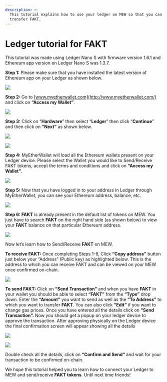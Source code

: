 ```yaml
---
description: >-
  This tutorial explains how to use your ledger on MEW so that you can vie and
  transfer FAKT.
---
```


# Ledger tutorial for FAKT

This tutorial was made using Ledger Nano S with firmware version 1.6.1 and Ethereum app version on Ledger Nano S was 1.3.7.

**Step 1:** Please make sure that you have installed the latest version of Ethereum app on your Ledger as shown below.

![](../.gitbook/assets/1%20%281%29.png)

**Step 2:** Go to [www.myetherwallet.com](http://www.myetherwallet.com/) and click on **“Access my Wallet”**.

![](../.gitbook/assets/2%20%281%29.png)

**Step 3:** Click on “**Hardware**” then select “**Ledger**” then click “**Continue**” and then click on **“Next”** as shown below.

![](../.gitbook/assets/3%20%282%29.png)

![](../.gitbook/assets/4%20%284%29.png)

**Step 4:** MyEtherWallet will load all the Ethereum wallets present on your Ledger device. Please select the Wallet you would like to Send/Receive FAKT tokens, accept the terms and conditions and click on **“Access my Wallet”.**

![](../.gitbook/assets/5.png)

**Step 5:** Now that you have logged in to your address in Ledger through MyEtherWallet, you can see your Ethereum address, balance, etc.

![](../.gitbook/assets/6%20%282%29.png)

**Step 6: FAKT** is already present in the default list of tokens on MEW. You just have to search **FAKT** on the right hand side \(as shown below\) to view your **FAKT** balance on that particular Ethereum address.

![](../.gitbook/assets/7%20%281%29.png)

Now let’s learn how to Send/Receive **FAKT** on MEW.

**To receive FAKT:** Once completing Steps 1-6, Click **“Copy address”** button just below your “Address” \(Public key\) as highlighted below. This is the address to which you can receive FAKT and can be viewed on your MEW once confirmed on-chain.

![](../.gitbook/assets/8%20%282%29.png)

**To send FAKT:** Click on **“Send Transaction”** and when you have **FAKT** in your wallet you should be able to select **“FAKT”** from the **“Type”** drop down. Enter the **“Amount”** you want to send as well as the **“To Address”** to which you want to transfer **FAKT**. You can also click **“Edit”** if you want to change gas prices. Once you have entered all the details click on **“Send Transaction”.** Now you should get a popup on your ledger device to approve the transaction. After approving physically on the Ledger device the final confirmation screen will appear showing all the details

![](../.gitbook/assets/9.png)

![](../.gitbook/assets/10%20%282%29.png)

Double check all the details, click on **“Confirm and Send”** and wait for your transaction to be confirmed on-chain.

We hope this tutorial helped you to learn how to connect your Ledger to MEW and send/receive **FAKT tokens**. Until next time friends!

